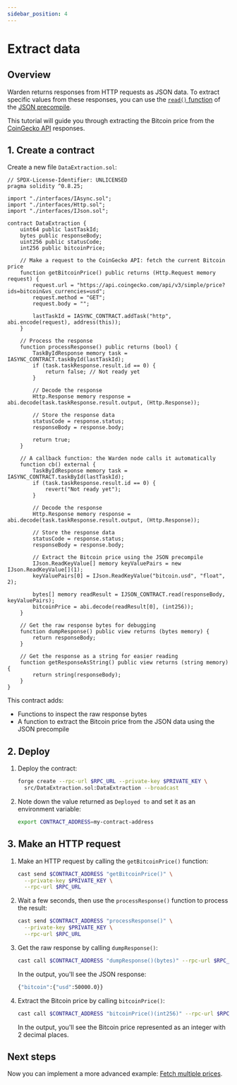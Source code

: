 ```yaml
---
sidebar_position: 4
---
```


# Extract data

## Overview

Warden returns responses from HTTP requests as JSON data. To extract specific values from these responses, you can use the [`read()` function](../../precompiles/json#get-multiple-values) of the [JSON precompile](../../precompiles/json).

This tutorial will guide you through extracting the Bitcoin price from the [CoinGecko API](https://docs.coingecko.com/reference/introduction) responses.

## 1. Create a contract

Create a new file `DataExtraction.sol`:

```solidity title="warden-http-examples/src/DataExtraction.sol"
// SPDX-License-Identifier: UNLICENSED
pragma solidity ^0.8.25;

import "./interfaces/IAsync.sol";
import "./interfaces/Http.sol";
import "./interfaces/IJson.sol";

contract DataExtraction {
    uint64 public lastTaskId;
    bytes public responseBody;
    uint256 public statusCode;
    int256 public bitcoinPrice;
    
    // Make a request to the CoinGecko API: fetch the current Bitcoin price
    function getBitcoinPrice() public returns (Http.Request memory request) {
        request.url = "https://api.coingecko.com/api/v3/simple/price?ids=bitcoin&vs_currencies=usd";
        request.method = "GET";
        request.body = "";
        
        lastTaskId = IASYNC_CONTRACT.addTask("http", abi.encode(request), address(this));
    }
    
    // Process the response
    function processResponse() public returns (bool) {
        TaskByIdResponse memory task = IASYNC_CONTRACT.taskById(lastTaskId);
        if (task.taskResponse.result.id == 0) {
            return false; // Not ready yet
        }
        
        // Decode the response
        Http.Response memory response = abi.decode(task.taskResponse.result.output, (Http.Response));
        
        // Store the response data
        statusCode = response.status;
        responseBody = response.body;
        
        return true;
    }
    
    // A callback function: the Warden node calls it automatically
    function cb() external {
        TaskByIdResponse memory task = IASYNC_CONTRACT.taskById(lastTaskId);
        if (task.taskResponse.result.id == 0) {
            revert("Not ready yet");
        }
        
        // Decode the response
        Http.Response memory response = abi.decode(task.taskResponse.result.output, (Http.Response));
        
        // Store the response data
        statusCode = response.status;
        responseBody = response.body;
        
        // Extract the Bitcoin price using the JSON precompile
        IJson.ReadKeyValue[] memory keyValuePairs = new IJson.ReadKeyValue[](1);
        keyValuePairs[0] = IJson.ReadKeyValue("bitcoin.usd", "float", 2);
        
        bytes[] memory readResult = IJSON_CONTRACT.read(responseBody, keyValuePairs);
        bitcoinPrice = abi.decode(readResult[0], (int256));
    }
    
    // Get the raw response bytes for debugging
    function dumpResponse() public view returns (bytes memory) {
        return responseBody;
    }
    
    // Get the response as a string for easier reading
    function getResponseAsString() public view returns (string memory) {
        return string(responseBody);
    }
}
```

This contract adds:

- Functions to inspect the raw response bytes
- A function to extract the Bitcoin price from the JSON data using the JSON precompile

## 2. Deploy

1. Deploy the contract:

   ```bash
   forge create --rpc-url $RPC_URL --private-key $PRIVATE_KEY \
     src/DataExtraction.sol:DataExtraction --broadcast
   ```

2. Note down the value returned as `Deployed to` and set it as an environment variable:

   ```bash
   export CONTRACT_ADDRESS=my-contract-address
   ```

## 3. Make an HTTP request

1. Make an HTTP request by calling the `getBitcoinPrice()` function:

   ```bash
   cast send $CONTRACT_ADDRESS "getBitcoinPrice()" \
     --private-key $PRIVATE_KEY \
     --rpc-url $RPC_URL
   ```

2. Wait a few seconds, then use the `processResponse()` function to process the result:

   ```bash
   cast send $CONTRACT_ADDRESS "processResponse()" \
     --private-key $PRIVATE_KEY \
     --rpc-url $RPC_URL
   ```

3. Get the raw response by calling `dumpResponse()`:

   ```bash
   cast call $CONTRACT_ADDRESS "dumpResponse()(bytes)" --rpc-url $RPC_URL
   ```

   In the output, you'll see the JSON response:

   ```bash
   {"bitcoin":{"usd":50000.0}}
   ```

4. Extract the Bitcoin price by calling `bitcoinPrice()`:

   ```bash
   cast call $CONTRACT_ADDRESS "bitcoinPrice()(int256)" --rpc-url $RPC_URL
   ```

   In the output, you'll see the Bitcoin price represented as an integer with 2 decimal places.

## Next steps

Now you can implement a more advanced example: [Fetch multiple prices](fetch-multiple-prices).
